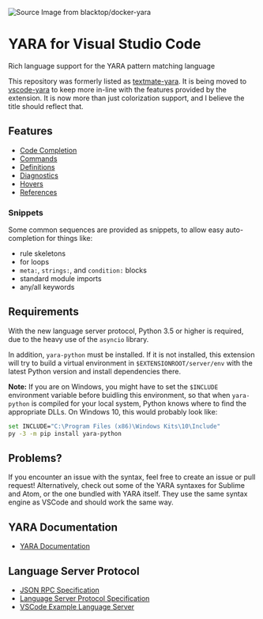 ![][logo]

# YARA for Visual Studio Code
Rich language support for the YARA pattern matching language

This repository was formerly listed as [textmate-yara](https://github.com/infosec-intern/textmate-yara). It is being moved to [vscode-yara](https://github.com/infosec-intern/vscode-yara) to keep more in-line with the features provided by the extension. It is now more than just colorization support, and I believe the title should reflect that.

## Features

* [Code Completion](./features/code_completion.md)
* [Commands](./features/commands.md)
* [Definitions](./features/definitions.md)
* [Diagnostics](./features/diagnostics.md)
* [Hovers](./features/hovers.md)
* [References](./features/references.md)

### Snippets

Some common sequences are provided as snippets, to allow easy auto-completion for things like:
* rule skeletons
* for loops
* `meta:`, `strings:`, and `condition:` blocks
* standard module imports
* any/all keywords

## Requirements
With the new language server protocol, Python 3.5 or higher is required, due to the heavy use of the `asyncio` library.

In addition, `yara-python` must be installed. If it is not installed, this extension will try to build a virtual environment in `$EXTENSIONROOT/server/env` with the latest Python version and install dependencies there.

**Note:** If you are on Windows, you might have to set the `$INCLUDE` environment variable before buidling this environment, so that when `yara-python` is compiled for your local system, Python knows where to find the appropriate DLLs.
On Windows 10, this would probably look like:
```sh
set INCLUDE="C:\Program Files (x86)\Windows Kits\10\Include"
py -3 -m pip install yara-python
```

## Problems?
If you encounter an issue with the syntax, feel free to create an issue or pull request!
Alternatively, check out some of the YARA syntaxes for Sublime and Atom, or the one bundled with YARA itself.
They use the same syntax engine as VSCode and should work the same way.

## YARA Documentation
* [YARA Documentation](https://yara.readthedocs.io/)

## Language Server Protocol
* [JSON RPC Specification](https://www.jsonrpc.org/specification)
* [Language Server Protocol Specification](https://microsoft.github.io/language-server-protocol/specification)
* [VSCode Example Language Server](https://code.visualstudio.com/docs/extensions/example-language-server)

[logo]: ../images/logo.png "Source Image from blacktop/docker-yara"
